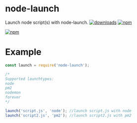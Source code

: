 # node-launch
Launch node script(s) with node-launch.
[![downloads](https://img.shields.io/npm/dt/node-launch.svg)](https://www.npmjs.com/package/node-launch)
[![npm](https://img.shields.io/npm/v/node-launch.svg)](https://www.npmjs.com/package/node-launch)

[![npm](https://nodei.co/npm/node-launch.png?downloads=true&downloadRank=true&stars=true)](https://www.npmjs.com/node-launch)

# Example
```js
const launch = require('node-launch');

/*
Supported launchtypes:
node
pm2
nodemon
forever
*/

launch('script.js', 'node'); //launch script.js with node
launch('script2.js', 'pm2'); //launch script2.js with pm2
```
